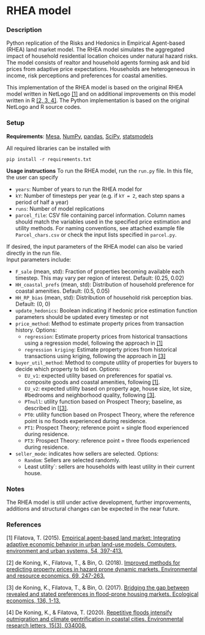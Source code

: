 # RHEA model

### Description
Python replication of the Risks and Hedonics in Empirical Agent-based (RHEA) land market model.
The RHEA model simulates the aggregated impact of household residential
location choices under natural hazard risks. The model consists of realtor
and household agents forming ask and bid prices from adaptive price
expectations. Households are heterogeneous in income, risk perceptions and
preferences for coastal amenities.

This implementation of the RHEA model is based on the original RHEA model written in NetLogo [[1]](#1) and on additional improvements on this model written in R [[2, 3, 4]](#2). The Python implementation is based on the original NetLogo and R source codes.

### Setup
**Requirements**: [Mesa](https://mesa.readthedocs.io/en/stable/), [NumPy](http://www.numpy.org/), [pandas](https://pandas.pydata.org/), [SciPy](https://scipy.org/), [statsmodels](https://www.statsmodels.org/stable/index.html)

All required libraries can be installed with
```
pip install -r requirements.txt
```

**Usage instructions** To run the RHEA model, run the `run.py` file. In this file, the user can specify
- `years`: Number of years to run the RHEA model for
- `kY`: Number of timesteps per year (e.g. if `kY = 2`, each step spans a period of half a year)
- `runs`: Number of model replications
- `parcel_file`: CSV file containing parcel information. Column names should match the variables used in the specified price estimation and utility methods. For naming conventions, see attached example file `Parcel_chars.csv` or check the input lists specified in `parcel.py`.

If desired, the input parameters of the RHEA model can also be varied directly in the run file.\
Input parameters include:
- `F_sale` (mean, std): Fraction of properties becoming available each timestep. This may vary per region of interest. Default: (0.25, 0.02)
- `HH_coastal_prefs` (mean, std): Distribution of household preference for coastal amenities. Default: (0.5, 0.05)
- `HH_RP_bias` (mean, std): Distribution of household risk perception bias. Default: (0, 0)
- `update_hedonics`: Boolean indicating if hedonic price estimation function parameters should be updated every timestep or not
- `price_method`: Method to estimate property prices from transaction history. Options:
  - `regression`: Estimate property prices from historical transactions using a regression model, following the approach in [[1]](#1)
  - `regression kriging`: Estimate property prices from historical transactions using kriging, following the approach in [[3]](#2)
- `buyer_util_method`: Method to compute utility of properties for buyers to decide which property to bid on. Options:
  - `EU_v1`: expected utility based on preferences for spatial vs. composite goods and coastal amenities, following [[1]](#1).
  - `EU_v2`: expected utility based on property age, house size, lot size, #bedrooms and neighborhood quality, following [[3]](#3).
  - `PTnull`: utility function based on Prospect Theory; baseline, as described in [[[3]](#3).
  - `PT0`: utility function based on Prospect Theory, where the reference point is no floods experienced during residence.
  - `PT1`: Prospect Theory; reference point = single flood experienced during residence.
  - `PT3`: Prospect Theory: reference point = three floods experienced during residence.
- `seller_mode`: indicates how sellers are selected. Options:
  - `Random`: Sellers are selected randomly.
  - Least utility`: sellers are households with least utility in their current house.

### Notes
The RHEA model is still under active development, further improvements, additions and structural changes can be expected in the near future.

### References
<a id="1">[1]</a> 
Filatova, T. (2015).
[Empirical agent-based land market: Integrating adaptive economic behavior in urban land-use models. Computers, environment and urban systems, 54, 397-413.](https://www.sciencedirect.com/science/article/pii/S0198971514000714)

<a id="2">[2]</a> 
de Koning, K., Filatova, T., & Bin, O. (2018).
[Improved methods for predicting property prices in hazard prone dynamic markets.
Environmental and resource economics, 69, 247-263.](https://link.springer.com/article/10.1007/s10640-016-0076-5)

<a id="3">[3]</a> 
de Koning, K., Filatova, T., & Bin, O. (2017).
[Bridging the gap between revealed and stated preferences in flood-prone housing markets. Ecological economics, 136, 1-13.](https://www.sciencedirect.com/science/article/pii/S1462901111000657)

<a id="4">[4]</a>
De Koning, K., & Filatova, T. (2020).
[Repetitive floods intensify outmigration and climate gentrification in coastal cities. Environmental research letters, 15(3), 034008.](https://iopscience.iop.org/article/10.1088/1748-9326/ab6668/pdf)
